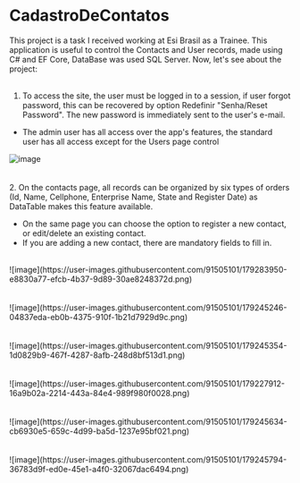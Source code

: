 # CadastroDeContatos
This project is a task I received working at Esi Brasil as a Trainee. 
This application is useful to control the Contacts and User records, made using C# and EF Core, DataBase was used SQL Server. Now, let's see about the project:
<br />
<br />
1. To access the site, the user must be logged in to a session, 
if user forgot password, this can be recovered by option Redefinir "Senha/Reset Password". The new password is immediately sent to the user's e-mail.
- The admin user has all access over the app's features, the standard user has all access except for the Users page control

![image](https://user-images.githubusercontent.com/91505101/179227395-8ca16a2a-5d83-49cb-86a4-e9cfbb1c884f.png)
<br />
<br />
<br />
2. On the contacts page, all records can be organized by six types of orders (Id, Name, Cellphone, Enterprise Name, State and Register Date) as DataTable makes this feature available.
- On the same page you can choose the option to register a new contact, or edit/delete an existing contact.
- If you are adding a new contact, there are mandatory fields to fill in.
<br />
![image](https://user-images.githubusercontent.com/91505101/179283950-e8830a77-efcb-4b37-9d89-30ae8248372d.png)
<br />
<br />
<br />
![image](https://user-images.githubusercontent.com/91505101/179245246-04837eda-eb0b-4375-910f-1b21d7929d9c.png)
<br />
<br />
<br />
![image](https://user-images.githubusercontent.com/91505101/179245354-1d0829b9-467f-4287-8afb-248d8bf513d1.png)
<br />
<br />
<br />
![image](https://user-images.githubusercontent.com/91505101/179227912-16a9b02a-2214-443a-84e4-989f980f0028.png)
<br />
<br />
<br />
![image](https://user-images.githubusercontent.com/91505101/179245634-cb6930e5-659c-4d99-ba5d-1237e95bf021.png)
<br />
<br />
<br />
![image](https://user-images.githubusercontent.com/91505101/179245794-36783d9f-ed0e-45e1-a4f0-32067dac6494.png)
<br />
<br />
<br />
